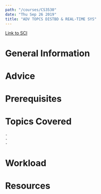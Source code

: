 ```yaml
---
path: "/courses/CS3530"
date: "Thu Sep 26 2019"
title: "ADV TOPCS DISTBD & REAL-TIME SYS"
---
```

[Link to SCI]("http://courses.sci.pitt.edu/courses/courses/view/CS-3530")

# General Information

# Advice


# Prerequisites
<!-- PREREQ_REPLACEMENT (Do not remove) -->

<!-- END PREREQ_REPLACEMENT (Do not remove) -->
# Topics Covered
	- 
	-
	-
# Workload

<!-- TESTIMONIALS
# Testimonials
This gets replaced with Gatsby, its
data comes from Google Sheets for easier
editing!
-->

# Resources
